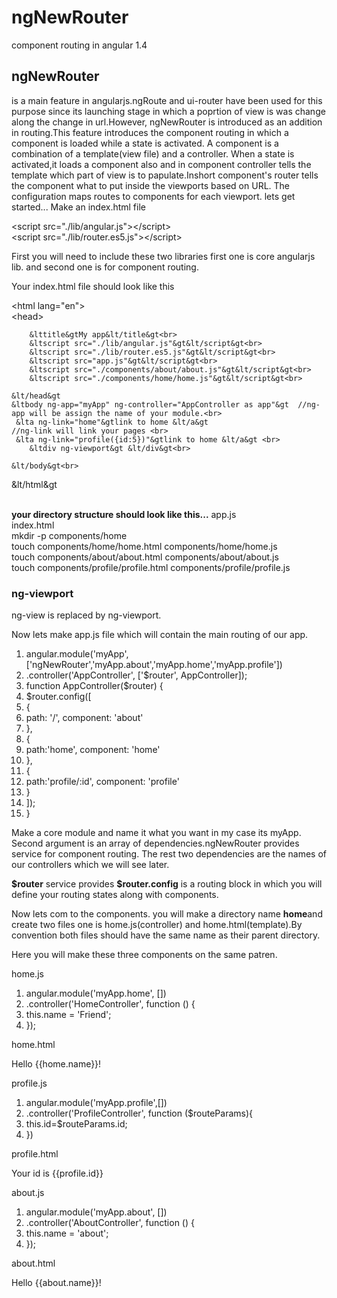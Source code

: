 # ngNewRouter
component routing in angular 1.4
<h2>ngNewRouter</h2><p> is a  main feature in angularjs.ngRoute and ui-router have been used for this purpose since its launching stage in which a poprtion of view is was change along
the change in url.However, ngNewRouter is introduced as an addition in routing.This feature introduces the component routing in which a component is loaded while 
a state is activated. 
A component is a combination of a template(view file) and a controller. When a state is activated,it loads a component also and in component controller tells the
template which part of view is to papulate.Inshort component's router tells the component what to put inside the viewports based on URL. The configuration maps routes to components for each viewport. 
lets get started...
	Make an index.html file</p>
	&ltscript src="./lib/angular.js">&lt/script&gt <br>
     &ltscript src="./lib/router.es5.js">&lt/script&gt<p>
First you will need to include these two libraries first one is core angularjs lib. and second one is for component routing.

Your index.html file should look like this
<p>&lthtml lang="en"&gt<br>
    &lthead&gt<br>
       
        &lttitle&gtMy app&lt/title&gt<br>
        &ltscript src="./lib/angular.js"&gt&lt/script&gt<br>
        &ltscript src="./lib/router.es5.js"&gt&lt/script&gt<br>
        &ltscript src="app.js"&gt&lt/script&gt<br>
        &ltscript src="./components/about/about.js"&gt&lt/script&gt<br>
        &ltscript src="./components/home/home.js"&gt&lt/script&gt<br>
    
    &lt/head&gt
    &ltbody ng-app="myApp" ng-controller="AppController as app"&gt  //ng-app will be assign the name of your module.<br>
     &lta ng-link="home"&gtlink to home &lt/a&gt                        //ng-link will link your pages <br>
     &lta ng-link="profile({id:5})"&gtlink to home &lt/a&gt <br>
        &ltdiv ng-viewport&gt &lt/div&gt<br>

    &lt/body&gt<br>
&lt/html&gt</p><br>
<b>your directory structure should look like this...</b>
app.js<br>
index.html<br>
mkdir -p components/home<br>
touch components/home/home.html components/home/home.js<br>
touch components/about/about.html components/about/about.js<br>
touch components/profile/profile.html components/profile/profile.js<br>
<h3>ng-viewport</h3>ng-view is replaced by ng-viewport. <div ng-viewport></div>
<p>Now lets make app.js file which will contain the main routing of our app.</p>

<ol>
<li>angular.module('myApp', ['ngNewRouter','myApp.about','myApp.home','myApp.profile'])</li>
<li>.controller('AppController', ['$router', AppController]);</li>
 
<li>function AppController($router) {</li>

<li>$router.config([</li>
<li>    { 
<li>        path: '/', component: 'about'</li>
<li>    },</li>
<li>    {</li>
<li>        path:'home', component: 'home'</li>
<li>    },</li>
<li>   {</li>
<li>        path:'profile/:id', component: 'profile'</li>
<li>    }</li>
<li>   ]);</li>
<li>}</li>
</ol>
<p>Make a core module and name it what you want in my case its myApp.
Second argument is an array of dependencies.ngNewRouter provides service for component routing.
The rest two dependencies are the names of our controllers which we will see later.
</p>
<b>$router</b> service provides 
<b>$router.config</b> is a routing block in which you will define your routing states along with components.

<p>Now lets com to the components. you will make a directory name <b>home</b>and create
two files one is home.js(controller) and home.html(template).By convention both files should have the same name as their parent directory. </p>
Here you will make these three components on the same patren.

<p>home.js
<ol>
<li>angular.module('myApp.home', [])</li>
<li>  .controller('HomeController', function () {</li>
    
<li>    this.name = 'Friend';</li>

<li>  });</li> 
</ol></p>

<p>home.html
<p>Hello {{home.name}}!</p>
</p>

<p>profile.js
<ol>
<li>angular.module('myApp.profile',[])</li>
<li>.controller('ProfileController', function ($routeParams){</li>
<li>    this.id=$routeParams.id;</li>
<li>})</li>
</ol></p>
<p>profile.html
<p>Your id is {{profile.id}}</p></p>
<p>about.js
<ol>
<li>angular.module('myApp.about', [])</li>
<li>  .controller('AboutController', function () {</li>
    
<li>    this.name = 'about';</li>

<li>  });</li></ol></p>
<p>about.html
<p>Hello {{about.name}}!</p></p>

